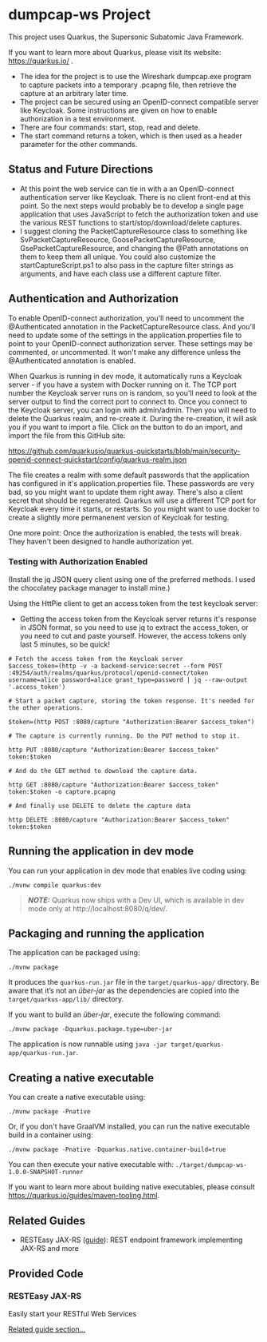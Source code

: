 # dumpcap-ws Project

This project uses Quarkus, the Supersonic Subatomic Java Framework.

If you want to learn more about Quarkus, please visit its website: https://quarkus.io/ .

- The idea for the project is to use the Wireshark dumpcap.exe program to capture packets into a temporary .pcapng file,
  then retrieve the capture at an arbitrary later time.
- The project can be secured using an OpenID-connect compatible server like Keycloak. Some instructions are given
on how to enable authorization in a test environment.
- There are four commands: start, stop, read and delete.
- The start command returns a token, which is then used as a header parameter for the other commands.

## Status and Future Directions

- At this point the web service can tie in with a an OpenID-connect authentication server like Keycloak. There is no client front-end at this point. So the next steps would probably be to develop a single page application that uses JavaScript to fetch the authorization token and use the various REST functions to start/stop/download/delete captures. 
- I suggest cloning the PacketCaptureResource class to something like SvPacketCaptureResource, GoosePacketCaptureResource, GsePacketCaptureResource, and changing the @Path annotations on them to keep them all unique. You could also customize the startCaptureScript.ps1 to also pass in the capture filter strings as arguments, and have each class use a different capture filter.

## Authentication and Authorization

To enable OpenID-connect authorization, you'll need to uncomment the @Authenticated annotation in the PacketCaptureResource
class. And you'll need to update some of the settings in the application.properties file to point to your OpenID-connect
authorization server. These settings may be commented, or uncommented. It won't make any difference unless the @Authenticated
annotation is enabled.

When Quarkus is running in dev mode, it automatically runs a Keycloak server - if you have a system with Docker running
on it. The TCP port number the Keycloak server runs on is random, so you'll need to look at the server output to find
the correct port to connect to. Once you connect to the Keycloak server, you can login with admin/admin. Then you
will need to delete the Quarkus realm, and re-create it. During the re-creation, it will ask you if you want to import
a file. Click on the button to do an import, and import the file from this GitHub site:

https://github.com/quarkusio/quarkus-quickstarts/blob/main/security-openid-connect-quickstart/config/quarkus-realm.json

The file creates a realm with some default passwords that the application has configured in it's application.properties file.
These passwords are very bad, so you might want to update them right away. There's also a client secret that should be
regenerated. Quarkus will use a different TCP port for Keycloak every time it starts, or restarts. So you might want
to use docker to create a slightly more permanenent version of Keycloak for testing.

One more point: Once the authorization is enabled, the tests will break. They haven't been designed to handle authorization yet.

### Testing with Authorization Enabled

(Install the jq JSON query client using one of the preferred methods. I used the chocolatey package manager to install mine.)

Using the HttPie client to get an access token from the test keycloak server:

- Getting the access token from the Keycloak server returns it's response in JSON format, so you need to use jq to extract the access_token, or you need to cut and paste yourself. However, the access tokens only last 5 minutes, so be quick!

```shell script
# Fetch the access token from the Keycloak server
$access_token=(http -v -a backend-service:secret --form POST :49254/auth/realms/quarkus/protocol/openid-connect/token username=alice password=alice grant_type=password | jq --raw-output '.access_token')

# Start a packet capture, storing the token response. It's needed for the other operations.

$token=(http POST :8080/capture "Authorization:Bearer $access_token")

# The capture is currently running. Do the PUT method to stop it.

http PUT :8080/capture "Authorization:Bearer $access_token" token:$token

# And do the GET method to download the capture data.

http GET :8080/capture "Authorization:Bearer $access_token" token:$token -o capture.pcapng

# And finally use DELETE to delete the capture data

http DELETE :8080/capture "Authorization:Bearer $access_token" token:$token
```

## Running the application in dev mode

You can run your application in dev mode that enables live coding using:
```shell script
./mvnw compile quarkus:dev
```

> **_NOTE:_**  Quarkus now ships with a Dev UI, which is available in dev mode only at http://localhost:8080/q/dev/.

## Packaging and running the application

The application can be packaged using:
```shell script
./mvnw package
```
It produces the `quarkus-run.jar` file in the `target/quarkus-app/` directory.
Be aware that it’s not an _über-jar_ as the dependencies are copied into the `target/quarkus-app/lib/` directory.

If you want to build an _über-jar_, execute the following command:
```shell script
./mvnw package -Dquarkus.package.type=uber-jar
```

The application is now runnable using `java -jar target/quarkus-app/quarkus-run.jar`.

## Creating a native executable

You can create a native executable using: 
```shell script
./mvnw package -Pnative
```

Or, if you don't have GraalVM installed, you can run the native executable build in a container using: 
```shell script
./mvnw package -Pnative -Dquarkus.native.container-build=true
```

You can then execute your native executable with: `./target/dumpcap-ws-1.0.0-SNAPSHOT-runner`

If you want to learn more about building native executables, please consult https://quarkus.io/guides/maven-tooling.html.

## Related Guides

- RESTEasy JAX-RS ([guide](https://quarkus.io/guides/rest-json)): REST endpoint framework implementing JAX-RS and more

## Provided Code

### RESTEasy JAX-RS

Easily start your RESTful Web Services

[Related guide section...](https://quarkus.io/guides/getting-started#the-jax-rs-resources)
